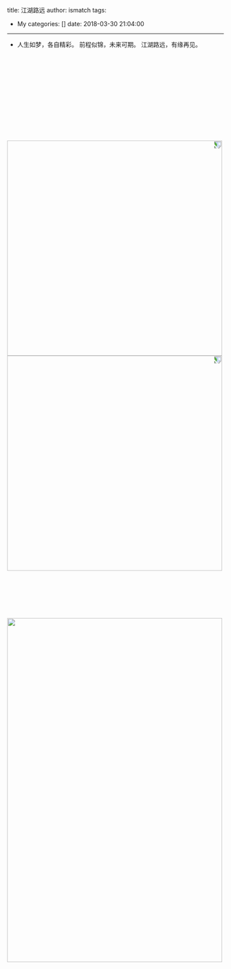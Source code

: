title: 江湖路远
author: ismatch
tags:
  - My
categories: []
date: 2018-03-30 21:04:00
---
- 人生如梦，各自精彩。 前程似锦，未来可期。 江湖路远，有缘再见。

<!--more-->
<image src='/files/eat.jpg' style='transform: rotate(90deg);margin-top:200px;width:500px;height:500px;'>
  <image src='/files/wail.jpg' style='transform: rotate(90deg);width:500px;height:500px;'>
<image src='/files/myonrail.jpg' style='margin-top:110px;width:500px;height:800px;'>
